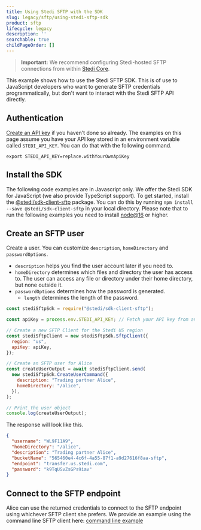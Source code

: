 ```yaml
---
title: Using Stedi SFTP with the SDK
slug: legacy/sftp/using-stedi-sftp-sdk
product: sftp
lifecycle: legacy
description: ''
searchable: true
childPageOrder: []
---
```


> **Important:** We recommend configuring Stedi-hosted SFTP connections from within [Stedi Core](/docs/core/configuration/connections).

This example shows how to use the Stedi SFTP SDK. This is of use to JavaScript developers who want to generate SFTP
credentials programmatically, but don't want to interact with the Stedi SFTP API directly.

## Authentication

[Create an API key](/docs/accounts-and-billing/authentication) if you haven’t done so already. The examples on this page assume you have your API key stored in an environment variable called `STEDI_API_KEY`. You can do that with the following command.

```shell
export STEDI_API_KEY=replace.withYourOwnApiKey
```

## Install the SDK

The following code examples are in Javascript only.
We offer the Stedi SDK for JavaScript (we also provide TypeScript support). To get started, install the
[@stedi/sdk-client-sftp](https://www.npmjs.com/package/@stedi/sdk-client-sftp) package.
You can do this by running `npm install --save @stedi/sdk-client-sftp` in your local
directory. Please note that to run the following examples you need to install [node@16](https://nodejs.org/en/download/)
or higher.

## Create an SFTP user

Create a user. You can customize `description`, `homeDirectory` and `passwordOptions`.

*   `description` helps you find the user account later if you need to.
*   `homeDirectory` determines which files and directory the user has access to. The user can access any file or directory
    under their home directory, but none outside it.
*   `passwordOptions` determines how the password is generated.
    *   `length` determines the length of the password.

```javascript
const stediSftpSdk = require("@stedi/sdk-client-sftp");

const apiKey = process.env.STEDI_API_KEY; // Fetch your API key from an environment variable.

// Create a new SFTP Client for the Stedi US region
const stediSftpClient = new stediSftpSdk.SftpClient({
  region: "us",
  apiKey: apiKey,
});

// Create an SFTP user for Alice
const createUserOutput = await stediSftpClient.send(
  new stediSftpSdk.CreateUserCommand({
    description: "Trading partner Alice",
    homeDirectory: "/alice",
  }),
);

// Print the user object
console.log(createUserOutput);
```

The response will look like this.

```json
{
  "username": "WL9F11A9",
  "homeDirectory": "/alice",
  "description": "Trading partner Alice",
  "bucketName": "565460e4-4c6f-4a55-87f1-a9d27616f8aa-sftp",
  "endpoint": "transfer.us.stedi.com",
  "password": "k9TqUSvZsGPs9iav"
}
```

## Connect to the SFTP endpoint

Alice can use the returned credentials to connect to the SFTP endpoint using whichever SFTP client she prefers. We
provide an example using the command line SFTP client
here: [command line example](/docs/legacy/sftp/using-stedi-sftp-from-the-command-line)
